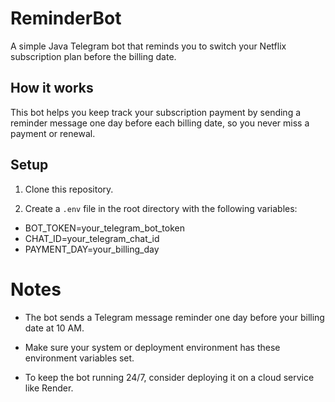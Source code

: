 # ReminderBot

A simple Java Telegram bot that reminds you to switch your Netflix subscription plan before the billing date.

## How it works

This bot helps you keep track your subscription payment by sending a reminder message one day before each billing date, so you never miss a payment or renewal.

## Setup

1. Clone this repository.

2. Create a `.env` file in the root directory with the following variables:

- BOT_TOKEN=your_telegram_bot_token
- CHAT_ID=your_telegram_chat_id
- PAYMENT_DAY=your_billing_day

# Notes

- The bot sends a Telegram message reminder one day before your billing date at 10 AM.

- Make sure your system or deployment environment has these environment variables set.

- To keep the bot running 24/7, consider deploying it on a cloud service like Render.
